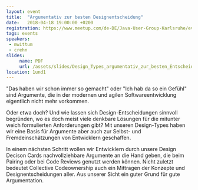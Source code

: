 ```yaml
---
layout: event
title:  "Argumentativ zur besten Designentscheidung"
date:   2018-04-18 19:00:00 +0200
registration: https://www.meetup.com/de-DE/Java-User-Group-Karlsruhe/events/247880083/
tags: events
speakers:
 - mwittum
 - crehn
slides:
     name: PDF
     url: /assets/slides/Design_Types_argumentativ_zur_besten_Entscheidung_JUGKA_20180418_publish.pdf
location: 1und1
---
```


"Das haben wir schon immer so gemacht" oder "Ich hab da so ein Gefühl" sind Argumente, die in der modernen und agilen Softwareentwicklung eigentlich nicht mehr vorkommen.

Oder etwa doch? Und wie lassen sich Design-Entscheidungen sinnvoll begründen, wo es doch meist viele denkbare Lösungen für die mitunter weich formulierten Anforderungen gibt? Mit unseren Design-Types haben wir eine Basis für Argumente aber auch zur Selbst- und Fremdeinschätzungen von Entwicklern geschaffen.

In einem nächsten Schritt wollen wir Entwicklern durch unsere Design Decison Cards nachvollziehbare Argumente an die Hand geben, die beim Pairing oder bei Code Reviews genutzt werden können. Nicht zuletzt bedeutet Collective Codeownership auch ein Mittragen der Konzepte und Designentscheidungen aller. Aus unserer Sicht ein guter Grund für gute Argumentation.